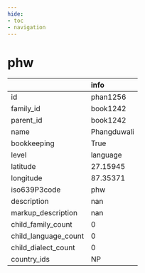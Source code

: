 ```yaml
---
hide:
- toc
- navigation
---
```

# phw
|                      | info        |
|:---------------------|:------------|
| id                   | phan1256    |
| family_id            | book1242    |
| parent_id            | book1242    |
| name                 | Phangduwali |
| bookkeeping          | True        |
| level                | language    |
| latitude             | 27.15945    |
| longitude            | 87.35371    |
| iso639P3code         | phw         |
| description          | nan         |
| markup_description   | nan         |
| child_family_count   | 0           |
| child_language_count | 0           |
| child_dialect_count  | 0           |
| country_ids          | NP          |